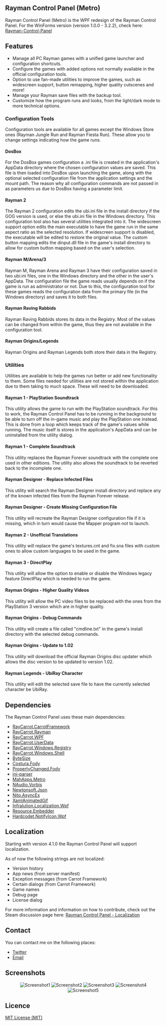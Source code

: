 ## Rayman Control Panel (Metro)
Rayman Control Panel (Metro) is the WPF redesign of the Rayman Control Panel. For the WinForms version (version 1.0.0 - 3.2.2), check here: [Rayman-Control-Panel](https://github.com/RayCarrot/Rayman-Control-Panel)

## Features
- Manage all PC Rayman games with a unified game launcher and configuration shortcuts.
- Configure the games with added options not normally available in the official configuration tools.
- Option to use fan-made utilities to improve the games, such as widescreen support, button remapping, higher quality cutscenes and more!
- Manage your Rayman save files with the backup tool.
- Customize how the program runs and looks, from the light/dark mode to more technical options.

### Configuration Tools
Configuration tools are available for all games except the Windows Store ones (Rayman Jungle Run and Rayman Fiesta Run). These allow you to change settings indicating how the game runs.

#### DosBox
For the DosBox games configuration a .ini file is created in the application's AppData directory where the chosen configuration values are saved. This file is then loaded into DosBox upon launching the game, along with the optional selected configuration file from the application settings and the mount path. The reason why all configuration commands are not passed in as parameters us due to DosBox having a parameter limit.

#### Rayman 2
The Rayman 2 configuration edits the ubi.ini file in the install directory if the GOG version is used, or else the ubi.ini file in the Windows directory. This configuration tool also has several utilities integrated into it.
The widescreen support option edits the main executable to have the game run in the same aspect ratio as the selected resolution. If widescreen support is disabled, the executable will be edited to restore the original value.
The custom button mapping edits the dinput.dll file in the game's install directory to allow for custom button mapping based on the user's selection.

#### Rayman M/Arena/3
Rayman M, Rayman Arena and Rayman 3 have their configuration saved in two ubi.ini files, one in the Windows directory and the other in the user's AppData. The configuration file the game reads usually depends on if the game is run as administrator or not. Due to this, the configuration tool for these games reads the configuration data from the primary file (in the Windows directory) and saves it to both files.

#### Rayman Raving Rabbids
Rayman Raving Rabbids stores its data in the Registry. Most of the values can be changed from within the game, thus they are not available in the configuration tool.

#### Rayman Origins/Legends
Rayman Origins and Rayman Legends both store their data in the Registry.

### Utilities
Utilities are available to help the games run better or add new functionality to them. Some files needed for utilities are not stored within the application due to them taking to much space. These will need to be downloaded.

#### Rayman 1 - PlayStation Soundtrack
This utility allows the game to run with the PlayStation soundtrack. For this to work, the Rayman Control Panel has to be running in the background to be able to turn off the in-game music and play the PlayStation one instead. This is done from a loop which keeps track of the game's values while running. The music itself is stores in the application's AppData and can be uninstalled from the utility dialog.

#### Rayman 1 - Complete Soundtrack
This utility replaces the Rayman Forever soundtrack with the complete one used in other editions. The utility also allows the soundtrack to be reverted back to the incomplete one.

#### Rayman Designer - Replace Infected Files
This utility will search the Rayman Designer install directory and replace any of the known infected files from the Rayman Forever release.

#### Rayman Designer - Create Missing Configuration File
This utility will recreate the Rayman Designer configuration file if it is missing, which in turn would cause the Mapper program not to launch.

#### Rayman 2 - Unofficial Translations
This utility will replace the game's textures.cnt and fix.sna files with custom ones to allow custom languages to be used in the game.

#### Rayman 3 - DirectPlay
This utility will allow the option to enable or disable the Windows legacy feature DirectPlay which is needed to run the game.

#### Rayman Origins - Higher Quality Videos
This utility will allow the PC video files to be replaced with the ones from the PlayStation 3 version which are in higher quality.

#### Rayman Origins - Debug Commands
This utility will create a file called "cmdline.txt" in the game's install directory with the selected debug commands.

#### Rayman Origins - Update to 1.02
This utility will download the official Rayman Origins disc updater which allows the disc version to be updated to version 1.02.

#### Rayman Legends - UbiRay Character
This utility will edit the selected save file to have the currently selected character be UbiRay.

## Dependencies
The Rayman Control Panel uses these main dependencies:

- [RayCarrot.CarrotFramework](https://github.com/RayCarrot/Carrot-Framework)
- [RayCarrot.Rayman](https://github.com/RayCarrot/RayCarrot.Rayman)
- [RayCarrot.WPF](https://github.com/RayCarrot/Carrot-WPF)
- [RayCarrot.UserData](https://github.com/RayCarrot/Carrot-Framework-Extensions/tree/master/RayCarrot.UserData)
- [RayCarrot.Windows.Registry](https://github.com/RayCarrot/Carrot-Framework-Extensions/tree/master/RayCarrot.Windows.Registry)
- [RayCarrot.Windows.Shell](https://github.com/RayCarrot/Carrot-Framework-Extensions/tree/master/RayCarrot.Windows.Shell)
- [ByteSize](https://github.com/omar/ByteSize)
- [Costura.Fody](https://github.com/Fody/Costura)
- [PropertyChanged.Fody](https://github.com/Fody/PropertyChanged)
- [ini-parser](https://github.com/rickyah/ini-parser)
- [MahApps.Metro](https://github.com/MahApps/MahApps.Metro)
- [NAudio.Vorbis](https://github.com/NAudio/Vorbis/)
- [Newtonsoft.Json](https://github.com/JamesNK/Newtonsoft.Json)
- [Nito.AsyncEx](https://github.com/StephenCleary/AsyncEx)
- [XamlAnimatedGif](https://github.com/XamlAnimatedGif/XamlAnimatedGif)
- [Infralution.Localization.Wpf](https://www.codeproject.com/Articles/35159/WPF-Localization-Using-RESX-Files)
- [Resource.Embedder](https://github.com/MarcStan/Resource.Embedder)
- [Hardcodet.NotifyIcon.Wpf](http://www.hardcodet.net/wpf-notifyicon)

## Localization
Starting with version 4.1.0 the Rayman Control Panel will support localization.

As of now the following strings are not localized:
- Version history
- App news (from server manifest)
- Exception messages (from Carrot Framework)
- Certain dialogs (from Carrot Framework)
- Game names
- Debug page
- License dialog

For more information and information on how to contribute, check out the Steam discussion page here:
[Rayman Control Panel - Localization](https://steamcommunity.com/groups/RaymanControlPanel/discussions/0/1812044473314212117/)

## Contact
You can contact me on the following places:

- [Twitter](https://twitter.com/RayCarrot)
- [Email](mailto:RayCarrotMaster@gmail.com)

## Screenshots

<div align="center">

<img alt="Screenshot1" src="https://raw.githubusercontent.com/RayCarrot/Rayman-Control-Panel-Metro/master/Screenshots/Screenshot1.png">

<img alt="Screenshot2" src="https://raw.githubusercontent.com/RayCarrot/Rayman-Control-Panel-Metro/master/Screenshots/Screenshot2.png">

<img alt="Screenshot3" src="https://raw.githubusercontent.com/RayCarrot/Rayman-Control-Panel-Metro/master/Screenshots/Screenshot3.png">

<img alt="Screenshot4" src="https://raw.githubusercontent.com/RayCarrot/Rayman-Control-Panel-Metro/master/Screenshots/Screenshot4.png">

<img alt="Screenshot5" src="https://raw.githubusercontent.com/RayCarrot/Rayman-Control-Panel-Metro/master/Screenshots/Screenshot5.png">

</div>

## Licence

[MIT License (MIT)](./LICENSE)